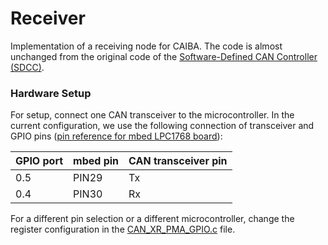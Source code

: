 # Receiver

Implementation of a receiving node for CAIBA.
The code is almost unchanged from the original code of the [Software-Defined CAN Controller (SDCC)](https://github.com/minimap-xl/sdcc).

### Hardware Setup
For setup, connect one CAN transceiver to the microcontroller.
In the current configuration, we use the following connection of transceiver and GPIO pins ([pin reference for mbed LPC1768 board](https://os.mbed.com/users/fraserphillips/notebook/mbed-gpio-pin-table/)):

| GPIO port | mbed pin | CAN transceiver pin |
|-----------|----------|---------------------|
| 0.5       | PIN29    | Tx                  |
| 0.4       | PIN30    | Rx                  |

For a different pin selection or a different microcontroller, change the register configuration in the [CAN_XR_PMA_GPIO.c](./src/Cross/CAN_XR_PMA_GPIO.c) file.
